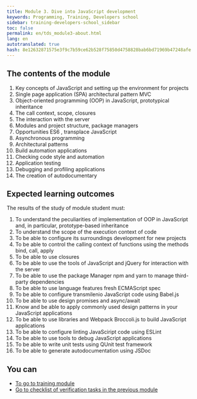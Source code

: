 ```yaml
---
title: Module 3. Dive into JavaScript development
keywords: Programming, Training, Developers school
sidebar: training-developers-school_sidebar
toc: false
permalink: en/tds_module3-about.html
lang: en
autotranslated: true
hash: 8e12632871575e3f9c7b59ce62b528f75850d4758828bab6bd71969b47248afe
---
```


## The contents of the module

1. Key concepts of JavaScript and setting up the environment for projects
2. Single page application (SPA) architectural pattern MVC
3. Object-oriented programming (OOP) in JavaScript, prototypical inheritance
4. The call context, scope, closures
5. The interaction with the server
6. Modules and project structure, package managers
7. Opportunities ES6 , transplace JavaScript
8. Asynchronous programming
9. Architectural patterns
10. Build automation applications
11. Checking code style and automation
12. Application testing
13. Debugging and profiling applications
14. The creation of autodocumentary

## Expected learning outcomes

The results of the study of module student must:
1. To understand the peculiarities of implementation of OOP in JavaScript and, in particular, prototype-based inheritance
2. To understand the scope of the execution context of code
3. To be able to configure its surroundings development for new projects
4. To be able to control the calling context of functions using the methods bind, call, apply
5. To be able to use closures
6. To be able to use the tools of JavaScript and jQuery for interaction with the server
7. To be able to use the package Manager npm and yarn to manage third-party dependencies
8. To be able to use language features fresh ECMAScript spec
9. To be able to configure transmilenio JavaScript code using Babel.js
10. To be able to use design promises and async/await
11. Know and be able to apply commonly used design patterns in your JavaScript applications
12. To be able to use libraries and Webpack Broccoli.js to build JavaScript applications
13. To be able to configure linting JavaSciript code using ESLint
14. To be able to use tools to debug JavaScript applications
15. To be able to write unit tests using QUnit test framework
16. To be able to generate autodocumentation using JSDoc

## You can

* [To go to training module](tds_module3-learn.html) <i class="fa fa-arrow-right" aria-hidden="true"></i>
* [Go to checklist of verification tasks in the previous module](tds_module2-check-list.html) <i class="fa fa-arrow-up" aria-hidden="true"></i>



